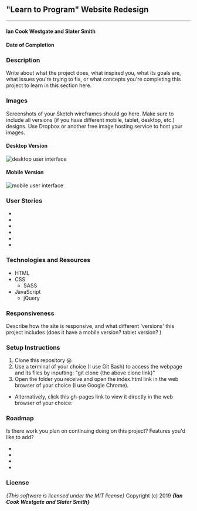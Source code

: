 ## "Learn to Program" Website Redesign
---

#### Ian Cook Westgate and Slater Smith
#### Date of Completion

### Description

Write about what the project does, what inspired you, what its goals are, what issues you're trying to fix, or what concepts you're completing this project to learn in this section here.

### Images

Screenshots of your Sketch wireframes should go here. Make sure to include all versions (if you have different mobile, tablet, desktop, etc.) designs. Use Dropbox or another free image hosting service to host your images.

#### Desktop Version

![desktop user interface](link-to-screenshot-here)

#### Mobile Version

![mobile user interface](link-to-screenshot-here)

### User Stories

*
*
*
*
*
*  

### Technologies and Resources

* HTML
* CSS
  * SASS
* JavaScript
  * jQuery

### Responsiveness

Describe how the site is responsive, and what different 'versions' this project includes (does it have a mobile version? tablet version? )

### Setup Instructions

1. Clone this repository @
2. Use a terminal of your choice (I use Git Bash) to access the webpage and its files by inputting: "git clone {the above clone link}"
3. Open the folder you receive and open the index.html link in the web browser of your choice (I use Google Chrome).

- Alternatively, click this gh-pages link to view it directly in the web browser of your choice:

### Roadmap

Is there work you plan on continuing doing on this project? Features you'd like to add?

*
*
*
*

### License

*{This software is licensed under the MIT license}*
Copyright (c) 2019 **_{Ian Cook Westgate and Slater Smith}_**
